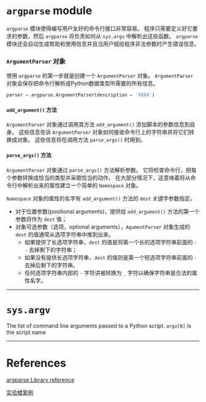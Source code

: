 # `argparse` module

`argparse` 模块使得编写用户友好的命令行接口非常容易。
程序只需要定义好它要求的参数，然后 `argparse` 将负责如何从 `sys.argv` 中解析出这些函数。
`argparse` 模块还会自动生成帮助和使用信息并且当用户赋给程序非法参数时产生错误信息。

### `ArgumentParser` 对象

使用 `argparse` 的第一步就是创建一个 `ArgumentParser` 对象。
`ArgumentParser` 对象会保存把命令行解析成Python数据类型所需要的所有信息。
```Python
parser = argparse.ArgumentParser(description = 'XXXX')
````

#### `add_argument()` 方法
`ArgumentParser` 对象通过调用其方法 `add_argument()` 添加脚本的参数信息到自身。
这些信息告诉 `ArgumentParser` 对象如何接收命令行上的字符串并将它们转换成对象。
这些信息将在调用方法 `parse_args()` 时用到。

#### `parse_args()` 方法
`ArgumentParser` 对象通过 `parse_args()` 方法解析参数。
它将检查命令行，把每个参数转换成恰当的类型并采取恰当的动作。
在大部分情况下，这意味着将从命令行中解析出来的属性建立一个简单的 `Namespace` 对象。

`Namespace` 对象的属性的名字有 `add_argument()` 方法的 `dest` 关键字参数指定。
* 对于位置参数(positional arguments)，提供给 `add_argument()` 方法的第一个参数将作为 `dest` 值；
* 对象可选参数（选项，optional arguments），`AgumentParser` 对象生成的 `dest` 的值通常从选项字符串中推到出来。
    * 如果提供了长选项字符串，`dest` 的值是将第一个长的选项字符串前面的 `--` 去掉剩下的字符串；
    * 如果没有提供长选项字符串，`dest` 的值则是第一个短选项字符串前面的 `-` 去掉后剩下的字符串。
    * 任何选项字符串内部的 `-` 字符讲被转换为 `_` 字符以确保字符串是合法的属性名字。

------------------

# `sys.argv`
The list of command line arguments passed to a Python script.
`argv[0]` is the script name

---

# References

[argparse Library reference](https://docs.python.org/3/library/argparse.html#the-add-argument-method)

[实验楼案例](https://www.shiyanlou.com/courses/580/labs/1934/document)
